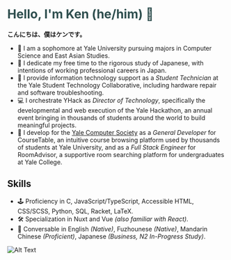 # <span style="color: DarkSlateGrey">Hello, I'm Ken (he/him) 👋 </span>
**こんにちは、僕はケンです。**

  - 🌱 I am a sophomore at Yale University pursuing majors in Computer Science and East Asian Studies.
  - 🗻 I dedicate my free time to the rigorous study of Japanese, with intentions of working professional careers in Japan.
  - 🔌 I provide information technology support as a *Student Technician* at the Yale Student Technology Collaborative, including hardware repair and software troubleshooting.
  - 💻 I orchestrate YHack as *Director of Technology*, specifically the developmental and web execution of the Yale Hackathon, an annual event bringing in thousands of students around the world to build meaningful projects.
  - 🔭 I develop for the [Yale Computer Society](https://www.yalecomputersociety.org/) as a *General Developer* for CourseTable, an intuitive course browsing platform used by thousands of students at Yale University, and as a *Full Stack Engineer* for RoomAdvisor, a supportive room searching platform for undergraduates at Yale College.

## Skills
  - 🕹️ Proficiency in C, JavaScript/TypeScript, Accessible HTML, CSS/SCSS, Python, SQL, Racket, LaTeX.
  - 🛠️ Specialization in Nuxt and Vue *(also familiar with React)*.
  - 💬 Conversable in English *(Native)*, Fuzhounese *(Native)*, Mandarin Chinese *(Proficient)*, Japanese *(Business, N2 In-Progress Study)*.

![Alt Text](https://media.giphy.com/media/v1.Y2lkPTc5MGI3NjExZDFmOHh5OWY4NTJudDl6aHhzNmQwNjF0cjZrb2Y2aXp1ZWNoZzQyMiZlcD12MV9pbnRlcm5hbF9naWZfYnlfaWQmY3Q9Zw/GB3MktbhWQPW8/giphy.gif)

<!--
**kentng01/kentng01** is a ✨ _special_ ✨ repository because 
its `README.md` (this file) appears on your GitHub profile.

Here are some ideas to get you started:
- 🔭 I’m currently working on ...
- 🌱 I’m currently learning ...
- 👯 I’m looking to collaborate on ...
- 🤔 I’m looking for help with ...
- 💬 Ask me about ...
- 📫 How to reach me: ...
- 😄 Pronouns: ...
- ⚡ Fun fact: ...
-->
